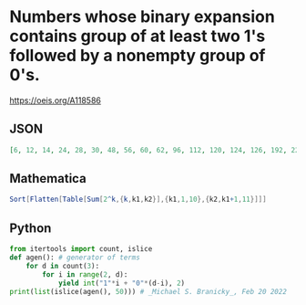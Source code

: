 # Numbers whose binary expansion contains group of at least two 1's followed by a nonempty group of 0's\.
https://oeis.org/A118586
## JSON
```JSON
[6, 12, 14, 24, 28, 30, 48, 56, 60, 62, 96, 112, 120, 124, 126, 192, 224, 240, 248, 252, 254, 384, 448, 480, 496, 504, 508, 510, 768, 896, 960, 992, 1008, 1016, 1020, 1022, 1536, 1792, 1920, 1984, 2016, 2032, 2040, 2044, 2046, 3072, 3584, 3840, 3968, 4032]
```
## Mathematica
```Mathematica
Sort[Flatten[Table[Sum[2^k,{k,k1,k2}],{k1,1,10},{k2,k1+1,11}]]]
```
## Python
```Python
from itertools import count, islice
def agen(): # generator of terms
    for d in count(3):
        for i in range(2, d):
            yield int("1"*i + "0"*(d-i), 2)
print(list(islice(agen(), 50))) # _Michael S. Branicky_, Feb 20 2022
```
